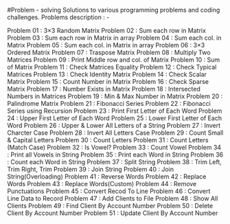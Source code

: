 #Problem - solving
Solutions to various programming problems and coding challenges.
Problems description : -

Problem 01 : 3×3 Random Matrix
Problem 02 : Sum each row in Matrix
Problem 03 : Sum each row in Matrix in array
Problem 04 : Sum each col. in Matrix
Problem 05 : Sum each col. in Matrix in array
Problem 06 : 3×3 Ordered Matrix
Problem 07 : Traspose Matrix
Problem 08 : Multiply Two Matrices
Problem 09 : Print Middle row and col. of Matrix
Problem 10 : Sum of Matrix
Problem 11 : Check Matrices Equality
Problem 12 : Check Typical Matrices
Problem 13 : Check Identity Matrix
Problem 14 : Check Scalar Matrix
Problem 15 : Count Number in Matrix
Problem 16 : Check Sparse Matrix
Problem 17 : Number Exists in Matrix
Problem 18 : Intersected Numbers in Matrices
Problem 19 : Min & Max Number in Matrix
Problem 20 : Palindrome Matrix
Problem 21 : Fibonacci Series
Problem 22 : Fibonacci Series using Recursion
Problem 23 : Print First Letter of Each Word
Problem 24 : Upper First Letter of Each Word
Problem 25 : Lower First Letter of Each Word
Problem 26 : Upper & Lower All Letters of a String
Problem 27 : Invert Charcter Case
Problem 28 : Invert All Letters Case
Problem 29 : Count Small & Capital Letters
Problem 30 : Count Letters
Problem 31 : Count Letters (Match Case)
Problem 32 : Is Vowel?
Problem 33 : Count Vowel
Problem 34 : Print all Vowels in String
Problem 35 : Print each Word in String
Problem 36 : Count each Word in String
Problem 37 : Split String
Problem 38 : Trim Left, Trim Right, Trim
Problem 39 : Join String
Problem 40 : Join String(Overloading)
Problem 41 : Reverse Words
Problem 42 : Replace Words
Problem 43 : Replace Words(Custom)
Problem 44 : Remove Punctuations
Problem 45 : Convert Recod To Line
Problem 46 : Convert Line Data to Record
Problem 47 : Add Clients to File
Problem 48 : Show All Clients
Problem 49 : Find Client By Account Number
Problem 50 : Delete Client By Account Number
Problem 51 : Update Client By Account Number
